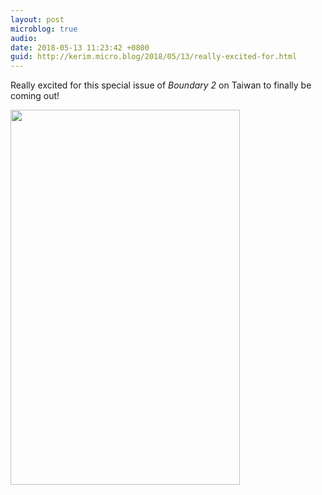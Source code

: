 ```yaml
---
layout: post
microblog: true
audio: 
date: 2018-05-13 11:23:42 +0800
guid: http://kerim.micro.blog/2018/05/13/really-excited-for.html
---
```

Really excited for this special issue of _Boundary 2_ on Taiwan to finally be coming out! 

<img src="http://micro.oxus.net/uploads/2018/4d6ee1f9b3.jpg" width="367" height="600" />

